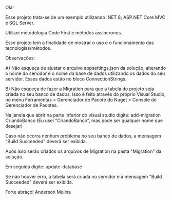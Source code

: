 Olá!

Esse projeto trata-se de um exemplo utilizando .NET 8; ASP.NET Core MVC e SQL Server. 

Utilizei metodologia Code First e métodos assíncronos.

Esse projeto tem a finalidade de mostrar o uso e o funcionamento das tecnologias/métodos.

Observações: 

A) Não esqueça de ajustar o arquivo appsettings.json da solução, alterando o nome do servidor e o nome da base de dados utilizando os dados do seu servidor.
Esses dados estão no bloco ConnectionStrings.

B) Não esqueça de fazer a Migration para que a tabela do projeto seja criada no seu banco de dados.
Isso é feito através do próprio Visual Studio, no menu Ferramentas > Gerenciador de Pacote do Nuget > Console do Gerenciador de Pacotes.

Na janela que abrir na parte inferior do visual studio digite:
add-migration CriandoBanco 
(Eu usei "CriandoBanco", mas pode ser qualquer nome que desejar)

Caso não ocorra nenhum problema no seu banco de dados, a mensagem "Build Succeeded" deverá ser exibida.

Após isso serão criados os arquivos de Migration na pasta "Migration" da solução.

Em seguida digite:
update-database

Se não houver erro, a tabela será criada no servidor e a mensagem "Build Succeeded" deverá ser exibida.

Forte abraço!
Anderson Molina
